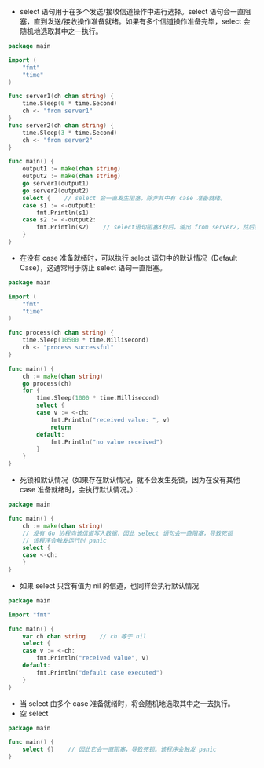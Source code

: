 * select 语句用于在多个发送/接收信道操作中进行选择。select 语句会一直阻塞，直到发送/接收操作准备就绪。如果有多个信道操作准备完毕，select 会随机地选取其中之一执行。
```go
package main

import (
	"fmt"
	"time"
)

func server1(ch chan string) {
	time.Sleep(6 * time.Second)
	ch <- "from server1"
}
func server2(ch chan string) {
	time.Sleep(3 * time.Second)
	ch <- "from server2"
}

func main() {
	output1 := make(chan string)
	output2 := make(chan string)
	go server1(output1)
	go server2(output2)
	select {    // select 会一直发生阻塞，除非其中有 case 准备就绪。
	case s1 := <-output1:
		fmt.Println(s1)
	case s2 := <-output2:
		fmt.Println(s2)    // select语句阻塞3秒后，输出 from server2，然后程序终止
	}
}
```
* 在没有 case 准备就绪时，可以执行 select 语句中的默认情况（Default Case），这通常用于防止 select 语句一直阻塞。
```go
package main

import (
	"fmt"
	"time"
)

func process(ch chan string) {
	time.Sleep(10500 * time.Millisecond)
	ch <- "process successful"
}

func main() {
	ch := make(chan string)
	go process(ch)
	for {
		time.Sleep(1000 * time.Millisecond)
		select {
		case v := <-ch:
			fmt.Println("received value: ", v)
			return
		default:
			fmt.Println("no value received")
		}
	}
}
```
* 死锁和默认情况（如果存在默认情况，就不会发生死锁，因为在没有其他 case 准备就绪时，会执行默认情况。）：
```go
package main

func main() {
	ch := make(chan string)
	// 没有 Go 协程向该信道写入数据，因此 select 语句会一直阻塞，导致死锁
	// 该程序会触发运行时 panic
	select {
	case <-ch:
	}
}
```
* 如果 select 只含有值为 nil 的信道，也同样会执行默认情况
```go
package main

import "fmt"

func main() {
	var ch chan string    // ch 等于 nil
	select {
	case v := <-ch:
		fmt.Println("received value", v)
	default:
		fmt.Println("default case executed")
	}
}
```
* 当 select 由多个 case 准备就绪时，将会随机地选取其中之一去执行。
* 空 select
```go
package main

func main() {
	select {}    // 因此它会一直阻塞，导致死锁。该程序会触发 panic
}
```
